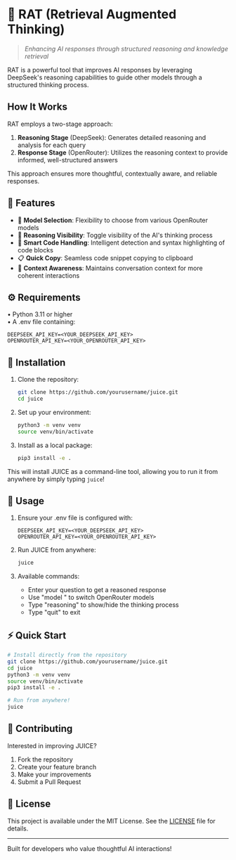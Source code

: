 # 🧠 RAT (Retrieval Augmented Thinking)

> *Enhancing AI responses through structured reasoning and knowledge retrieval*

RAT is a powerful tool that improves AI responses by leveraging DeepSeek's reasoning capabilities to guide other models through a structured thinking process.

## How It Works

RAT employs a two-stage approach:
1. **Reasoning Stage** (DeepSeek): Generates detailed reasoning and analysis for each query
2. **Response Stage** (OpenRouter): Utilizes the reasoning context to provide informed, well-structured answers

This approach ensures more thoughtful, contextually aware, and reliable responses.

## 🎯 Features

- 🤖 **Model Selection**: Flexibility to choose from various OpenRouter models
- 🧠 **Reasoning Visibility**: Toggle visibility of the AI's thinking process
- 📝 **Smart Code Handling**: Intelligent detection and syntax highlighting of code blocks
- 📋 **Quick Copy**: Seamless code snippet copying to clipboard
- 🔄 **Context Awareness**: Maintains conversation context for more coherent interactions

## ⚙️ Requirements

• Python 3.11 or higher  
• A .env file containing:
  ```
  DEEPSEEK_API_KEY=<YOUR_DEEPSEEK_API_KEY>
  OPENROUTER_API_KEY=<YOUR_OPENROUTER_API_KEY>
  ```

## 🚀 Installation

1. Clone the repository:
   ```bash
   git clone https://github.com/yourusername/juice.git
   cd juice
   ```

2. Set up your environment:
   ```bash
   python3 -m venv venv
   source venv/bin/activate
   ```

3. Install as a local package:
   ```bash
   pip3 install -e .
   ```

This will install JUICE as a command-line tool, allowing you to run it from anywhere by simply typing `juice`!

## 📖 Usage

1. Ensure your .env file is configured with:
   ```
   DEEPSEEK_API_KEY=<YOUR_DEEPSEEK_API_KEY>
   OPENROUTER_API_KEY=<YOUR_OPENROUTER_API_KEY>
   ```

2. Run JUICE from anywhere:
   ```bash
   juice
   ```

3. Available commands:
   - Enter your question to get a reasoned response
   - Use "model <name>" to switch OpenRouter models
   - Type "reasoning" to show/hide the thinking process
   - Type "quit" to exit

## ⚡ Quick Start

```bash
# Install directly from the repository
git clone https://github.com/yourusername/juice.git
cd juice
python3 -m venv venv
source venv/bin/activate
pip3 install -e .

# Run from anywhere!
juice
```

## 🤝 Contributing

Interested in improving JUICE?

1. Fork the repository
2. Create your feature branch
3. Make your improvements
4. Submit a Pull Request

## 📜 License

This project is available under the MIT License. See the [LICENSE](LICENSE) file for details.

---

Built for developers who value thoughtful AI interactions!
